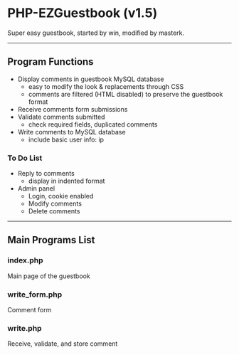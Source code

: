 PHP-EZGuestbook (v1.5)
===============

Super easy guestbook, started by win, modified by masterk.

-----

## Program Functions

* Display comments in guestbook MySQL database
   * easy to modify the look & replacements through CSS
   * comments are filtered (HTML disabled) to preserve the guestbook format
* Receive comments form submissions
* Validate comments submitted
   * check required fields, duplicated comments
* Write comments to MySQL database
   * include basic user info: ip

### To Do List
* Reply to comments
   * display in indented format
* Admin panel
   * Login, cookie enabled
   * Modify comments
   * Delete comments


-----

## Main Programs List

### index.php
Main page of the guestbook

### write_form.php
Comment form

### write.php
Receive, validate, and store comment
